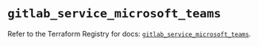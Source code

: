 # `gitlab_service_microsoft_teams`

Refer to the Terraform Registry for docs: [`gitlab_service_microsoft_teams`](https://registry.terraform.io/providers/gitlabhq/gitlab/17.11.0/docs/resources/service_microsoft_teams).
